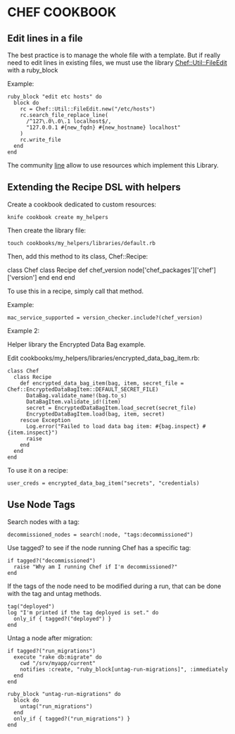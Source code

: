 CHEF COOKBOOK
=============

Edit lines in a file
--------------------

The best practice is to manage the whole file with a template.
But if really need to edit lines in existing files, we must use the library [Chef::Util::FileEdit](http://rubydoc.info/gems/chef/10.16.2/Chef/Util/FileEdit) with a ruby_block

Example:

    ruby_block "edit etc hosts" do
      block do
        rc = Chef::Util::FileEdit.new("/etc/hosts")
        rc.search_file_replace_line(
          /^127\.0\.0\.1 localhost$/,
          "127.0.0.1 #{new_fqdn} #{new_hostname} localhost"
        )
        rc.write_file
      end
    end

The community [line](http://community.opscode.com/cookbooks/line) allow to use resources which implement this Library.

Extending the Recipe DSL with helpers
-------------------------------------

Create a cookbook dedicated to custom resources:

    knife cookbook create my_helpers

Then create the library file:

    touch cookbooks/my_helpers/libraries/default.rb

Then, add this method to its class, Chef::Recipe:

class Chef
  class Recipe
    def chef_version
      node['chef_packages']['chef']['version']
    end
  end
end

To use this in a recipe, simply call that method.

Example:

    mac_service_supported = version_checker.include?(chef_version)

Example 2:

Helper library the Encrypted Data Bag example.

Edit cookbooks/my_helpers/libraries/encrypted_data_bag_item.rb:

    class Chef
      class Recipe
        def encrypted_data_bag_item(bag, item, secret_file = Chef::EncryptedDataBagItem::DEFAULT_SECRET_FILE)
          DataBag.validate_name!(bag.to_s)
          DataBagItem.validate_id!(item)
          secret = EncryptedDataBagItem.load_secret(secret_file)
          EncryptedDataBagItem.load(bag, item, secret)
        rescue Exception
          Log.error("Failed to load data bag item: #{bag.inspect} #{item.inspect}")
          raise
        end
      end
    end

To use it on a recipe:

    user_creds = encrypted_data_bag_item("secrets", "credentials)

Use Node Tags
-------------

Search nodes with a tag:

    decommissioned_nodes = search(:node, "tags:decommissioned")

Use tagged? to see if the node running Chef has a specific tag:

    if tagged?("decommissioned")
      raise "Why am I running Chef if I'm decommissioned?"
    end

If the tags of the node need to be modified during a run, that can be done with the tag and untag methods.

    tag("deployed")
    log "I'm printed if the tag deployed is set." do
      only_if { tagged?("deployed") }
    end

Untag a node after migration:

    if tagged?("run_migrations")
      execute "rake db:migrate" do
        cwd "/srv/myapp/current"
        notifies :create, "ruby_block[untag-run-migrations]", :immediately
      end
    end

    ruby_block "untag-run-migrations" do
      block do
        untag("run_migrations")
      end
      only_if { tagged?("run_migrations") }
    end
